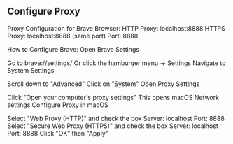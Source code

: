 ## Configure Proxy

Proxy Configuration for Brave Browser:
HTTP Proxy: localhost:8888
HTTPS Proxy: localhost:8888 (same port)
Port: 8888

How to Configure Brave:
Open Brave Settings

Go to brave://settings/
Or click the hamburger menu → Settings
Navigate to System Settings

Scroll down to "Advanced"
Click on "System"
Open Proxy Settings

Click "Open your computer's proxy settings"
This opens macOS Network settings
Configure Proxy in macOS

Select "Web Proxy (HTTP)" and check the box
Server: localhost Port: 8888
Select "Secure Web Proxy (HTTPS)" and check the box
Server: localhost Port: 8888
Click "OK" then "Apply"
